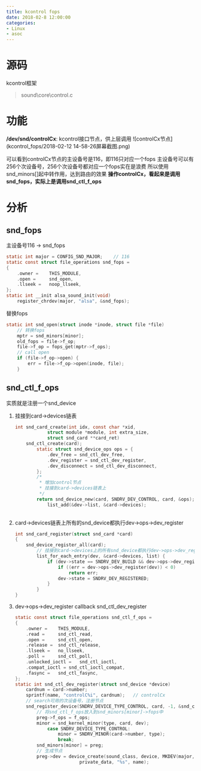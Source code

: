 ```yaml
---
title: kcontrol fops
date: 2018-02-8 12:00:00
categories:
- Linux
- asoc
---
```


# 源码
kcontrol框架
> sound\core\control.c

# 功能
__/dev/snd/controlCx__: kcontrol接口节点，供上层调用
![controlCx节点](kcontrol_fops/2018-02-12 14-58-26屏幕截图.png)

可以看到controlCx节点的主设备号是116，即116只对应一个fops
主设备号可以有256个次设备号，256个次设备号都对应一个fops实在是浪费
所以使用snd_minors[]起中转作用，达到路由的效果
__操作controlCx，看起来是调用snd_fops，实际上是调用snd_ctl_f_ops__
<!--more-->
# 分析
## snd_fops
主设备号116 -> snd_fops
```c
static int major = CONFIG_SND_MAJOR;	// 116
static const struct file_operations snd_fops =
{
	.owner =	THIS_MODULE,
	.open =		snd_open,
	.llseek =	noop_llseek,
};
static int __init alsa_sound_init(void)
	register_chrdev(major, "alsa", &snd_fops);
```
替换fops
```c
static int snd_open(struct inode *inode, struct file *file)
	// 转换fops
	mptr = snd_minors[minor];
	old_fops = file->f_op;
	file->f_op = fops_get(mptr->f_ops);
	// call open
	if (file->f_op->open) {
		err = file->f_op->open(inode, file);
	}
```

## snd_ctl_f_ops
实质就是注册一个snd_device
1. 挂接到card->devices链表
	```c
	int snd_card_create(int idx, const char *xid,
				struct module *module, int extra_size,
				struct snd_card **card_ret)
		snd_ctl_create(card);
			static struct snd_device_ops ops = {
				.dev_free = snd_ctl_dev_free,
				.dev_register =	snd_ctl_dev_register,
				.dev_disconnect = snd_ctl_dev_disconnect,
			};
			/*
			 * 增加control节点
			 * 挂接到card->devices链表上
			 */
			return snd_device_new(card, SNDRV_DEV_CONTROL, card, &ops);
				list_add(&dev->list, &card->devices);
		
	```
2. card->devices链表上所有的snd_device都执行dev->ops->dev_register
	```c
	int snd_card_register(struct snd_card *card)
	{
		snd_device_register_all(card);
			// 挂接到card->devices上的所有snd_device都执行dev->ops->dev_register
			list_for_each_entry(dev, &card->devices, list) {
				if (dev->state == SNDRV_DEV_BUILD && dev->ops->dev_register) {
					if ((err = dev->ops->dev_register(dev)) < 0)
						return err;
					dev->state = SNDRV_DEV_REGISTERED;
				}
			}
	}
	```
3. dev->ops->dev_register
	callback snd_ctl_dev_register
	```c
	static const struct file_operations snd_ctl_f_ops =
	{
		.owner =	THIS_MODULE,
		.read =		snd_ctl_read,
		.open =		snd_ctl_open,
		.release =	snd_ctl_release,
		.llseek =	no_llseek,
		.poll =		snd_ctl_poll,
		.unlocked_ioctl =	snd_ctl_ioctl,
		.compat_ioctl =	snd_ctl_ioctl_compat,
		.fasync =	snd_ctl_fasync,
	};
	static int snd_ctl_dev_register(struct snd_device *device)
		cardnum = card->number;
		sprintf(name, "controlC%i", cardnum);	// controlCx
		// search可用的次设备号，注册节点
		snd_register_device(SNDRV_DEVICE_TYPE_CONTROL, card, -1, &snd_ctl_f_ops, card, name)
			// 将snd_ctl_f_ops放入到snd_minors[minor]->fops中
			preg->f_ops = f_ops;
			minor = snd_kernel_minor(type, card, dev);
				case SNDRV_DEVICE_TYPE_CONTROL:
					minor = SNDRV_MINOR(card->number, type);
					break;
			snd_minors[minor] = preg;
			// 生成节点
			preg->dev = device_create(sound_class, device, MKDEV(major, minor),
							private_data, "%s", name);
	```

